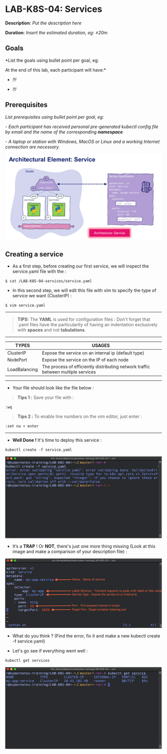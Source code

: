 # LAB-K8S-04: Services

**Description**: *Put the description here*

**Duration**: *Insert the estimated duration, eg: ±20m*

## Goals

*List the goals using bullet point per goal, eg:

At the end of this lab, each participant will have:*

- *!!!*

- *!!!*


## Prerequisites

*List prerequisites using bullet point per goal, eg:*

*- Each participant has received personal pre-generated kubectl config file by email and the name of the corresponding **namespace***

*- A laptop or station with Windows, MacOS or Linux and a working Internet connection are necessary.*

![Arch](./img/00-service.png)

## Creating a service

-   As a first step, before creating our first service, we will inspect the service.yaml file with the :
    
    
```
$ cat /LAB-K8S-04-services/service.yaml
```

-   In this second step, we will edit this file with vim to specify the type of service we want (ClusterIP) :
    
```
$ vim service.yaml
```
---
> **TIPS:** The **YAML** is used for configuration files :
> Don't forget that .yaml files have the particularity of having an indentation exclusively with **spaces** and not **tabulations**.
---
| TYPES | USAGES |
|--|--|
| ClusterIP | Expose the service on an internal ip (default type) |
| NodePort | Expose the service on the IP of each node |
| LoadBalancing | The process of efficiently distributing network traffic between multiple services |

---
-   Your file should look like the file below :
    


>**Tips 1 :** Save your file with :
```
:wq
```

>**Tips 2 :** To enable line numbers on the vim editor, just enter :

```
:set nu + enter
```
---
-   **Well Done !** It's time to deploy this service :
    

```
kubectl create -f service.yaml
```

![Error console](./img/03-service.png)

-   It’s a **TRAP** ! Or **NOT**, there's just one more thing missing (Look at this image and make a comparison of your description file) :
    
![Plan](./img/02-service.png)

-   What do you think ? (Find the error, fix it and make a new kubectl create -f service.yaml)

-   Let's go see if everything went well :
    

```
kubectl get services
```

![Get service](./img/04-service.png)
